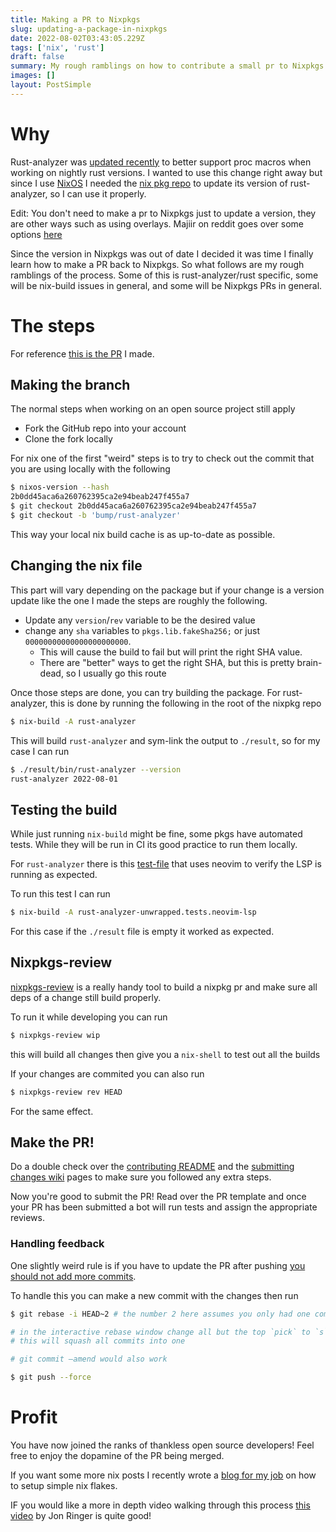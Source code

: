 ```yaml
---
title: Making a PR to Nixpkgs
slug: updating-a-package-in-nixpkgs
date: 2022-08-02T03:43:05.229Z
tags: ['nix', 'rust']
draft: false
summary: My rough ramblings on how to contribute a small pr to Nixpkgs
images: []
layout: PostSimple
---
```


# Why

Rust-analyzer was [updated recently](https://rust-analyzer.github.io/thisweek/2022/08/01/changelog-140.html#an-update-on-proc-macros) to better support proc macros when working on nightly rust versions.
I wanted to use this change right away but since I use [NixOS](https://nixos.org/) I needed the [nix pkg repo](https://github.com/NixOS/Nixpkgs) to update its version of rust-analyzer, so I can use it properly.

Edit: You don't need to make a pr to Nixpkgs just to update a version, they are other ways such as using overlays. Majiir on reddit goes over some options [here](https://www.reddit.com/r/NixOS/comments/wec9ob/making_a_pr_to_nixpkgs/iip657n/)

Since the version in Nixpkgs was out of date I decided it was time I finally learn how to make a PR back to Nixpkgs. So what follows are my rough ramblings of the process.
Some of this is rust-analyzer/rust specific, some will be nix-build issues in general, and some will be Nixpkgs PRs in general.

# The steps

For reference [this is the PR](https://github.com/NixOS/Nixpkgs/pull/184693) I made.

## Making the branch

The normal steps when working on an open source project still apply

- Fork the GitHub repo into your account
- Clone the fork locally

For nix one of the first "weird" steps is to try to check out the commit that you are using locally with the following

```sh
$ nixos-version --hash
2b0dd45aca6a260762395ca2e94beab247f455a7
$ git checkout 2b0dd45aca6a260762395ca2e94beab247f455a7
$ git checkout -b 'bump/rust-analyzer'
```

This way your local nix build cache is as up-to-date as possible.

## Changing the nix file

This part will vary depending on the package but if your change is a version update like the one I made the steps are roughly the following.

- Update any `version`/`rev` variable to be the desired value
- change any `sha` variables to `pkgs.lib.fakeSha256;` or just `00000000000000000000000`.
  - This will cause the build to fail but will print the right SHA value.
  - There are "better" ways to get the right SHA, but this is pretty brain-dead, so I usually go this route

Once those steps are done, you can try building the package. For rust-analyzer, this is done by running the following in the root of the nixpkg repo

```sh
$ nix-build -A rust-analyzer
```

This will build `rust-analyzer` and sym-link the output to `./result`, so for my case I can run

```sh
$ ./result/bin/rust-analyzer --version
rust-analyzer 2022-08-01
```

## Testing the build

While just running `nix-build` might be fine, some pkgs have automated tests. While they will be run in CI its good practice to run them locally.

For `rust-analyzer` there is this [test-file](https://github.com/NixOS/Nixpkgs/blob/master/pkgs/development/tools/rust/rust-analyzer/test-neovim-lsp.nix) that uses neovim to verify the LSP is running as expected.

To run this test I can run

```sh
$ nix-build -A rust-analyzer-unwrapped.tests.neovim-lsp
```

For this case if the `./result` file is empty it worked as expected.

## Nixpkgs-review

[nixpkgs-review](https://github.com/Mic92/Nixpkgs-review) is a really handy tool to build a nixpkg pr and make sure all deps of a change still build properly.

To run it while developing you can run

```sh
$ nixpkgs-review wip
```

this will build all changes then give you a `nix-shell` to test out all the builds

If your changes are commited you can also run

```sh
$ nixpkgs-review rev HEAD
```

For the same effect.

## Make the PR!

Do a double check over the [contributing README](https://github.com/NixOS/Nixpkgs/blob/master/CONTRIBUTING.md) and the [submitting changes wiki](https://nixos.org/manual/Nixpkgs/stable/#chap-submitting-changes) pages to make sure you followed any extra steps.

Now you're good to submit the PR! Read over the PR template and once your PR has been submitted a bot will run tests and assign the appropriate reviews.

### Handling feedback

One slightly weird rule is if you have to update the PR after pushing [you should not add more commits](https://nixos.org/manual/Nixpkgs/stable/#submitting-changes-hotfixing-pull-requests).

To handle this you can make a new commit with the changes then run

```sh
$ git rebase -i HEAD~2 # the number 2 here assumes you only had one commit. If you have more do 1+(num commits)

# in the interactive rebase window change all but the top `pick` to `s` for squash
# this will squash all commits into one

# git commit —amend would also work

$ git push --force
```

# Profit

You have now joined the ranks of thankless open source developers! Feel free to enjoy the dopamine of the PR being merged.

If you want some more nix posts I recently wrote a [blog for my job](https://medium.com/immuta-engineering/nix-and-skaffold-for-painless-developer-environments-bec6529ac82f) on how to setup simple nix flakes.

IF you would like a more in depth video walking through this process [this video](https://www.youtube.com/watch?v=fvj8H5yUKu8) by Jon Ringer is quite good!

